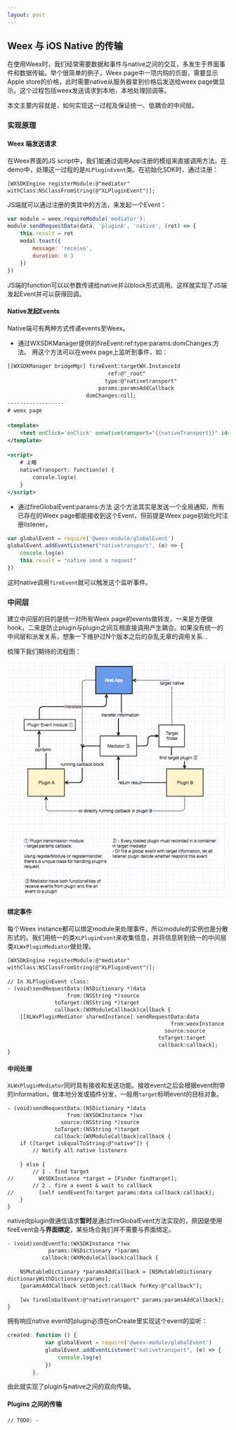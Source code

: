 ```yaml
---
layout: post
---
```


## Weex 与 iOS Native 的传输

在使用Weex时，我们经常需要数据和事件与native之间的交互，多发生于界面事件和数据传输。举个很简单的例子，Weex page中一项内购的页面，需要显示Apple store的价格，此时需要native从服务器拿到价格后发送给weex page做显示。这个过程包括weex发送请求到本地，本地处理回调等。

本文主要内容就是，如何实现这一过程及保证统一、低耦合的中间层。

### 实现原理

#### Weex 端发送请求
在Weex界面的JS script中，我们能通过调用App注册的模组来直接调用方法。在demo中，处理这一过程的是`XLPluginEvent`类。在初始化SDK时，通过注册：

```objc
[WXSDKEngine registerModule:@"mediator" withClass:NSClassFromString(@"XLPluginEvent")];
```

JS端就可以通过注册的类其中的方法，来发起一个Event：
```js
var module = weex.requireModule('mediator');
module.sendRequestData(data, 'pluginA', 'native', (ret) => {
	this.result = ret
	modal.toast({
		message: 'receive',
		duration: 0.3
	})
})
```
JS端的function可以以参数传递给native并以block形式调用。这样就实现了JS端发起Event并可以获得回调。

#### Native发起Events

Native端可有两种方式传递events至Weex。

-  通过WXSDKManager提供的fireEvent:ref:type:params:domChanges:方法。
用这个方法可以在weex page上监听到事件，如：
```xml
[[WXSDKManager bridgeMgr] fireEvent:targetWX.InstanceId
                                ref:@"_root" 
                               type:@"nativetransport"
                             params:paramsAddCallback
                         domChanges:nil];
------------------
# weex page

<template>
	<text onClick='onClick' onnativetransport="{{nativeTransport}}" id='text1'>callback: {{result}}</text>
</template>

<script>
	# 上略
	nativeTransport: function(e) {
		console.log(e)
	}
</script>
```
-  通过fireGlobalEvent:params:方法
这个方法其实是发送一个全局通知，所有已存在的Weex page都能接收到这个Event，但前提是Weex page初始化时注册listener。
```js
var globalEvent = require('@weex-module/globalEvent')
globalEvent.addEventListener("nativetransport", (e) => {
	console.log(e)
	this.result = "native send a request"
})
```
这时native调用`fireEvent`就可以触发这个监听事件。

### 中间层
建立中间层的目的是统一对所有Weex page的events做转发，一来是方便做hook，二来是防止plugin与plugin之间互相直接调用产生耦合。如果没有统一的中间层和派发关系，想象一下维护过N个版本之后的杂乱无章的调用关系...

梳理下我们期待的流程图：

![image](https://raw.githubusercontent.com/Mioke/resources/master/images/weex_native_transport.png)

#### 绑定事件
每个Weex instance都可以绑定module来处理事件，所以module的实例也是分散形式的。我们用统一的类`XLPluginEvent`来收集信息，并将信息转到统一的中间层类`XLWxPluginMediator`做处理。

```objc
[WXSDKEngine registerModule:@"mediator" withClass:NSClassFromString(@"XLPluginEvent")];

// In XLPluginEvent class:
- (void)sendRequestData:(NSDictionary *)data
                   from:(NSString *)source
               toTarget:(NSString *)target
               callback:(WXModuleCallback)callback {
    [[XLWxPluginMediator sharedInstance] sendRequestData:data
                                                    from:weexInstance
                                                  source:source
                                                toTarget:target
                                                callback:callback];
}

```

#### 中间处理
`XLWxPluginMediator`同时具有接收和发送功能。接收event之后会根据event附带的information，做本地分发或插件分发，一般用`target`标明event的目标对象。
```objc
- (void)sendRequestData:(NSDictionary *)data
                   from:(WXSDKInstance *)wx
                 source:(NSString *)source
               toTarget:(NSString *)target
               callback:(WXModuleCallback)callback {
    if ([target isEqualToString:@"native"]) {
        // Notify all native listeners
        
    } else {
        // 1 . find target
//        WXSDKInstance *target = [Finder findtarget];
        // 2 . fire a event & wait to callback
//        [self sendEventTo:target params:data callback:callback];
    }
}

```
native向plugin做通信请求**暂时**是通过fireGlobalEvent方法实现的，原因是使用fireEvent会与**界面绑定**，某些场合我们并不需要与界面绑定。

```objc
- (void)sendEventTo:(WXSDKInstance *)wx 
             params:(NSDictionary *)params
           callback:(WXModuleCallback)callback {
           
    NSMutableDictionary *paramsAddCallback = [NSMutableDictionary dictionaryWithDictionary:params];
    [paramsAddCallback setObject:callback forKey:@"callback"];
    
    [wx fireGlobalEvent:@"nativetransport" params:paramsAddCallback];
}
```
拥有响应native event的plugin必须在onCreate里实现这个event的监听：
```js
created: function () {
            var globalEvent = require('@weex-module/globalEvent')
            globalEvent.addEventListener("nativetransport", (e) => {
                console.log(e)
            })
        },
```

由此就实现了plugin与native之间的双向传输。

#### Plugins 之间的传输

```objc
// TODO: - 
```